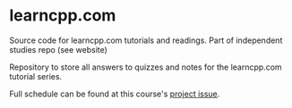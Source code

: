 # learncpp.com

Source code for learncpp.com tutorials and readings. Part of independent studies repo (see website)

Repository to store all answers to quizzes and notes for the learncpp.com tutorial series.

Full schedule can be found at this course's [project issue](https://github.com/Mootook/independent-studies/issues/1).

